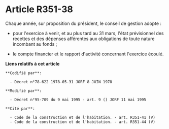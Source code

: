 # Article R351-38

Chaque année, sur proposition du président, le conseil de gestion adopte :

- pour l'exercice à venir, et au plus tard au 31 mars, l'état prévisionnel des recettes et des dépenses afférentes aux
obligations de toute nature incombant au fonds ;

- le compte financier et le rapport d'activité concernant l'exercice écoulé.

**Liens relatifs à cet article**

	**Codifié par**:

	  - Décret n°78-622 1978-05-31 JORF 8 JUIN 1978

	**Modifié par**:

	  - Décret n°95-709 du 9 mai 1995 - art. 9 () JORF 11 mai 1995

	**Cité par**:

	  - Code de la construction et de l'habitation. - art. R351-41 (V)
	  - Code de la construction et de l'habitation. - art. R351-44 (V)

